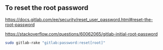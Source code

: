 ## To reset the root password
https://docs.gitlab.com/ee/security/reset_user_password.html#reset-the-root-password

https://stackoverflow.com/questions/60062065/gitlab-initial-root-password

```bash
sudo gitlab-rake "gitlab:password:reset[root]"
```

